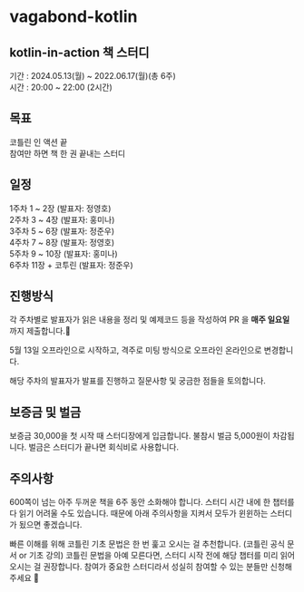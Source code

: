 # vagabond-kotlin
## kotlin-in-action 책 스터디
기간 : 2024.05.13(월) ~ 2022.06.17(월)(총 6주) </br>
시간 : 20:00 ~ 22:00 (2시간)
## 목표
코틀린 인 액션 끝</br>
참여만 하면 책 한 권 끝내는 스터디</br>

## 일정
1주차 1 ~ 2장 (발표자: 정영호)</br> 
2주차 3 ~ 4장 (발표자: 홍미나)</br> 
3주차 5 ~ 6장 (발표자: 정준우)</br> 
4주차 7 ~ 8장 (발표자: 정영호)</br> 
5주차 9 ~ 10장 (발표자: 홍미나)</br> 
6주차 11장 + 코투린 (발표자: 정준우)</br> 

## 진행방식

각 주차별로 발표자가 읽은 내용을 정리 및 예제코드 등을 작성하여 PR 을 **매주 일요일** 까지 제출합니다.💪</br>

5월 13일 오프라인으로 시작하고, 격주로 미팅 방식으로 오프라인 온라인으로 변경합니다.

해당 주차의 발표자가 발표를 진행하고 질문사항 및 궁금한 점들을 토의합니다.

## 보증금 및 벌금
보증금 30,000을 첫 시작 때 스터디장에게 입금합니다.
불참시 벌금 5,000원이 차감됩니다.
벌금은 스터디가 끝나면 회식비로 사용합니다.

## 주의사항
600쪽이 넘는 아주 두꺼운 책을 6주 동안 소화해야 합니다. 스터디 시간 내에 한 챕터를 다 읽기 어려울 수도 있습니다. 때문에 아래 주의사항을 지켜서 모두가 윈윈하는 스터디가 됬으면 좋겠습니다.

빠른 이해를 위해 코틀린 기초 문법은 한 번 훑고 오시는 걸 추천합니다. (코틀린 공식 문서 or 기초 강의)
코틀린 문법을 아예 모른다면, 스터디 시작 전에 해당 챕터를 미리 읽어오시는 걸 권장합니다.
참여가 중요한 스터디라서 성실히 참여할 수 있는 분들만 신청해주세요 🙏
